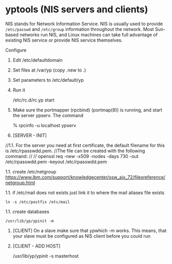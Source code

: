 # yptools (NIS servers and clients)

NIS stands for Network Information Service. NIS is usually used to
provide `/etc/passwd` and `/etc/group` information throughout the network.
Most Sun-based networks run NIS, and Linux machines can take full
advantage of existing NIS service or provide NIS service themselves.

Configure

1. Edit /etc/defaultdomain

1. Set files at /var/yp (copy .new to .)

1. Set parameters to /etc/default/yp

1. Run it

	/etc/rc.d/rc.yp start

1. Make sure the portmapper (rpcbind) (portmap(8)) is running, and start the server ypserv. The command

    % rpcinfo -u localhost ypserv
	
1. [SERVER - INIT]

//1.1. For the server you need at first certificate, the default filename for this is /etc/rpasswdd.pem.
//The file can be created with the following command:
//
//	openssl req -new -x509 -nodes -days 730 -out /etc/rpasswdd.pem -keyout /etc/rpasswdd.pem

1.1. create /etc/netgroup
	https://www.ibm.com/support/knowledgecenter/ssw_aix_72/filesreference/netgroup.html
	
1.1. if /etc/mail does not exists just link it to where the mail aliases file exists

	ln -s /etc/postfix /etc/mail

1.1. create databases

	/usr/lib/yp/ypinit -m

1. [CLIENT] On a slave make sure that ypwhich -m works.
This means, that your slave must be configured as NIS client before you could run 

1. [CLIENT - ADD HOST]

	/usr/lib/yp/ypinit -s masterhost
